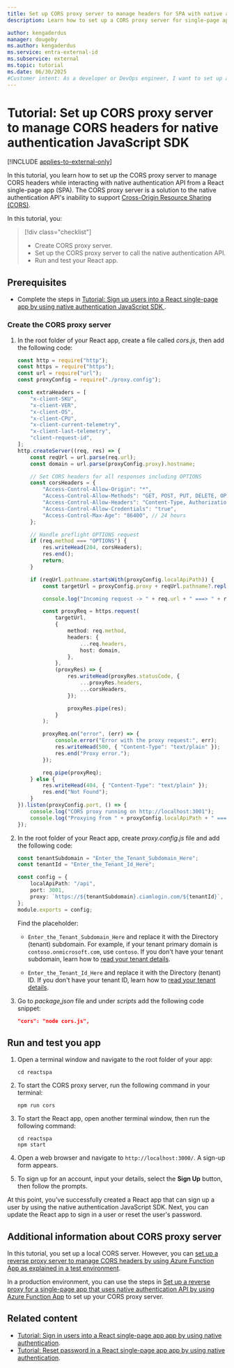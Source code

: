```yaml
---
title: Set up CORS proxy server to manage headers for SPA with native authentication
description: Learn how to set up a CORS proxy server for single-page application that uses native authentication JavaScript SDK.

author: kengaderdus
manager: dougeby
ms.author: kengaderdus
ms.service: entra-external-id
ms.subservice: external
ms.topic: tutorial
ms.date: 06/30/2025
#Customer intent: As a developer or DevOps engineer, I want to set up a CORS proxy server for a React single-page application that uses native authentication JavaScript SDK so that I can manage CORS headers and enable the app to interact with the native authentication API.
---
```


# Tutorial: Set up CORS proxy server to manage CORS headers for native authentication JavaScript SDK

[!INCLUDE [applies-to-external-only](../external-id/includes/applies-to-external-only.md)]

In this tutorial, you learn how to set up the CORS proxy server to manage CORS headers while interacting with native authentication API from a React single-page app (SPA). The CORS proxy server is a solution to the native authentication API's inability to support [Cross-Origin Resource Sharing (CORS)](https://developer.mozilla.org/docs/Web/HTTP/CORS).

In this tutorial, you:

>[!div class="checklist"]
>
> - Create CORS proxy server.
> - Set up the CORS proxy server to call the native authentication API.
> - Run and test your React app.

## Prerequisites

- Complete the steps in [Tutorial: Sign up users into a React single-page app by using native authentication JavaScript SDK ](tutorial-native-authentication-single-page-app-react-sdk-sign-up.md).  

### Create the CORS proxy server

1. In the root folder of your React app, create a file called *cors.js*, then add the following code:

    ```typescript
    const http = require("http");
    const https = require("https");
    const url = require("url");
    const proxyConfig = require("./proxy.config");
    
    const extraHeaders = [
        "x-client-SKU",
        "x-client-VER",
        "x-client-OS",
        "x-client-CPU",
        "x-client-current-telemetry",
        "x-client-last-telemetry",
        "client-request-id",
    ];
    http.createServer((req, res) => {
        const reqUrl = url.parse(req.url);
        const domain = url.parse(proxyConfig.proxy).hostname;
    
        // Set CORS headers for all responses including OPTIONS
        const corsHeaders = {
            "Access-Control-Allow-Origin": "*",
            "Access-Control-Allow-Methods": "GET, POST, PUT, DELETE, OPTIONS",
            "Access-Control-Allow-Headers": "Content-Type, Authorization, " + extraHeaders.join(", "),
            "Access-Control-Allow-Credentials": "true",
            "Access-Control-Max-Age": "86400", // 24 hours
        };
    
        // Handle preflight OPTIONS request
        if (req.method === "OPTIONS") {
            res.writeHead(204, corsHeaders);
            res.end();
            return;
        }
    
        if (reqUrl.pathname.startsWith(proxyConfig.localApiPath)) {
            const targetUrl = proxyConfig.proxy + reqUrl.pathname?.replace(proxyConfig.localApiPath, "") + (reqUrl.search || "");
    
            console.log("Incoming request -> " + req.url + " ===> " + reqUrl.pathname);
    
            const proxyReq = https.request(
                targetUrl,
                {
                    method: req.method,
                    headers: {
                        ...req.headers,
                        host: domain,
                    },
                },
                (proxyRes) => {
                    res.writeHead(proxyRes.statusCode, {
                        ...proxyRes.headers,
                        ...corsHeaders,
                    });
    
                    proxyRes.pipe(res);
                }
            );
    
            proxyReq.on("error", (err) => {
                console.error("Error with the proxy request:", err);
                res.writeHead(500, { "Content-Type": "text/plain" });
                res.end("Proxy error.");
            });
    
            req.pipe(proxyReq);
        } else {
            res.writeHead(404, { "Content-Type": "text/plain" });
            res.end("Not Found");
        }
    }).listen(proxyConfig.port, () => {
        console.log("CORS proxy running on http://localhost:3001");
        console.log("Proxying from " + proxyConfig.localApiPath + " ===> " + proxyConfig.proxy);
    });
    ```

1. In the root folder of your React app, create *proxy.config.js* file and add the following code:

    ```typescript
    const tenantSubdomain = "Enter_the_Tenant_Subdomain_Here";
    const tenantId = "Enter_the_Tenant_Id_Here";
    
    const config = {
        localApiPath: "/api",
        port: 3001,
        proxy: `https://${tenantSubdomain}.ciamlogin.com/${tenantId}`,
    };
    module.exports = config;
    
    ```
    
    Find the placeholder:

    - `Enter_the_Tenant_Subdomain_Here` and replace it with the Directory (tenant) subdomain. For example, if your tenant primary domain is `contoso.onmicrosoft.com`, use `contoso`. If you don't have your tenant subdomain, learn how to [read your tenant details](../external-id/customers/how-to-create-external-tenant-portal.md#get-the-external-tenant-details).

    - `Enter_the_Tenant_Id_Here` and replace it with the Directory (tenant) ID. If you don't have your tenant ID, learn how to [read your tenant details](../external-id/customers/how-to-create-external-tenant-portal.md#get-the-external-tenant-details).

1. Go to *package,json* file and under *scripts* add the following code snippet:

    ```json
    "cors": "node cors.js",
    ``` 

## Run and test you app

1. Open a terminal window and navigate to the root folder of your app:

    ```console
    cd reactspa
    ```

1. To start the CORS proxy server, run the following command in your terminal:

    ```console
    npm run cors
    ```

1. To start the React app, open another terminal window, then run the following command:

    ```console
    cd reactspa
    npm start
    ```

1. Open a web browser and navigate to `http://localhost:3000/`. A sign-up form appears.

1. To sign up for an account, input your details, select the **Sign Up** button, then follow the prompts.

At this point, you've successfully created a React app that can sign up a user by using the native authentication JavaScript SDK. Next, you can update the React app to sign in a user or reset the user's password.

## Additional information about CORS proxy server

In this tutorial, you set up a local CORS server. However, you can [set up a reverse proxy server to manage CORS headers by using Azure Function App as explained in a test environment](how-to-native-authentication-cors-solution-test-environment.md).

In a production environment, you can use the steps in [Set up a reverse proxy for a single-page app that uses native authentication API by using Azure Function App](how-to-native-authentication-cors-solution-production-environment.md) to set up your CORS proxy server.

## Related content

- [Tutorial: Sign in users into a React single-page app app by using native authentication](tutorial-native-authentication-single-page-app-react-sign-in.md).
- [Tutorial: Reset password in a React single-page app app by using native authentication](tutorial-native-authentication-single-page-app-react-reset-password.md).